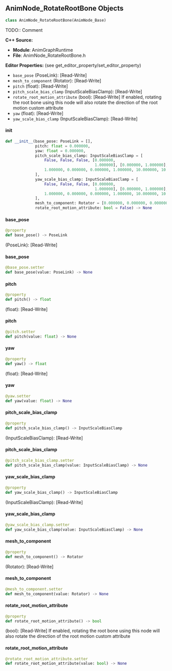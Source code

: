 ## AnimNode_RotateRootBone Objects

```python
class AnimNode_RotateRootBone(AnimNode_Base)
```

TODO:: Comment

**C++ Source:**

- **Module**: AnimGraphRuntime
- **File**: AnimNode_RotateRootBone.h

**Editor Properties:** (see get_editor_property/set_editor_property)

- ``base_pose`` (PoseLink):  [Read-Write]
- ``mesh_to_component`` (Rotator):  [Read-Write]
- ``pitch`` (float):  [Read-Write]
- ``pitch_scale_bias_clamp`` (InputScaleBiasClamp):  [Read-Write]
- ``rotate_root_motion_attribute`` (bool):  [Read-Write] If enabled, rotating the root bone using this node will also rotate the direction of the root motion custom attribute
- ``yaw`` (float):  [Read-Write]
- ``yaw_scale_bias_clamp`` (InputScaleBiasClamp):  [Read-Write]

<a id="unreal.AnimNode_RotateRootBone.__init__"></a>

#### __init__

```python
def __init__(base_pose: PoseLink = [],
             pitch: float = 0.000000,
             yaw: float = 0.000000,
             pitch_scale_bias_clamp: InputScaleBiasClamp = [
                 False, False, False, [0.000000,
                                       1.000000], [0.000000, 1.000000],
                 1.000000, 0.000000, 0.000000, 1.000000, 10.000000, 10.000000
             ],
             yaw_scale_bias_clamp: InputScaleBiasClamp = [
                 False, False, False, [0.000000,
                                       1.000000], [0.000000, 1.000000],
                 1.000000, 0.000000, 0.000000, 1.000000, 10.000000, 10.000000
             ],
             mesh_to_component: Rotator = [0.000000, 0.000000, 0.000000],
             rotate_root_motion_attribute: bool = False) -> None
```

<a id="unreal.AnimNode_RotateRootBone.base_pose"></a>

#### base_pose

```python
@property
def base_pose() -> PoseLink
```

(PoseLink):  [Read-Write]

<a id="unreal.AnimNode_RotateRootBone.base_pose"></a>

#### base_pose

```python
@base_pose.setter
def base_pose(value: PoseLink) -> None
```

<a id="unreal.AnimNode_RotateRootBone.pitch"></a>

#### pitch

```python
@property
def pitch() -> float
```

(float):  [Read-Write]

<a id="unreal.AnimNode_RotateRootBone.pitch"></a>

#### pitch

```python
@pitch.setter
def pitch(value: float) -> None
```

<a id="unreal.AnimNode_RotateRootBone.yaw"></a>

#### yaw

```python
@property
def yaw() -> float
```

(float):  [Read-Write]

<a id="unreal.AnimNode_RotateRootBone.yaw"></a>

#### yaw

```python
@yaw.setter
def yaw(value: float) -> None
```

<a id="unreal.AnimNode_RotateRootBone.pitch_scale_bias_clamp"></a>

#### pitch_scale_bias_clamp

```python
@property
def pitch_scale_bias_clamp() -> InputScaleBiasClamp
```

(InputScaleBiasClamp):  [Read-Write]

<a id="unreal.AnimNode_RotateRootBone.pitch_scale_bias_clamp"></a>

#### pitch_scale_bias_clamp

```python
@pitch_scale_bias_clamp.setter
def pitch_scale_bias_clamp(value: InputScaleBiasClamp) -> None
```

<a id="unreal.AnimNode_RotateRootBone.yaw_scale_bias_clamp"></a>

#### yaw_scale_bias_clamp

```python
@property
def yaw_scale_bias_clamp() -> InputScaleBiasClamp
```

(InputScaleBiasClamp):  [Read-Write]

<a id="unreal.AnimNode_RotateRootBone.yaw_scale_bias_clamp"></a>

#### yaw_scale_bias_clamp

```python
@yaw_scale_bias_clamp.setter
def yaw_scale_bias_clamp(value: InputScaleBiasClamp) -> None
```

<a id="unreal.AnimNode_RotateRootBone.mesh_to_component"></a>

#### mesh_to_component

```python
@property
def mesh_to_component() -> Rotator
```

(Rotator):  [Read-Write]

<a id="unreal.AnimNode_RotateRootBone.mesh_to_component"></a>

#### mesh_to_component

```python
@mesh_to_component.setter
def mesh_to_component(value: Rotator) -> None
```

<a id="unreal.AnimNode_RotateRootBone.rotate_root_motion_attribute"></a>

#### rotate_root_motion_attribute

```python
@property
def rotate_root_motion_attribute() -> bool
```

(bool):  [Read-Write] If enabled, rotating the root bone using this node will also rotate the direction of the root motion custom attribute

<a id="unreal.AnimNode_RotateRootBone.rotate_root_motion_attribute"></a>

#### rotate_root_motion_attribute

```python
@rotate_root_motion_attribute.setter
def rotate_root_motion_attribute(value: bool) -> None
```

<a id="unreal.AnimNode_RotationOffsetBlendSpace"></a>